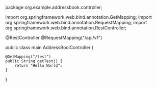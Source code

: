 package org.example.addressbook.controller;

import org.springframework.web.bind.annotation.GetMapping;
import org.springframework.web.bind.annotation.RequestMapping;
import org.springframework.web.bind.annotation.RestController;

@RestController
@RequestMapping("/api/v1")

public class main AddressBoolController {

    @GetMapping("/test")
    public String getTest() {
        return "Hello World";
    }
}
